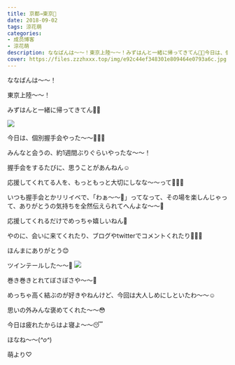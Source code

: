 ```yaml
---
title: 京都→東京🗼
date: 2018-09-02
tags: 涼花萌
categories: 
- 成员博客
- 涼花萌
description: ななばんは〜〜！東京上陸〜〜！みずはんと一緒に帰ってきてん👭💓今日は、個別握手会やった〜〜🐥💓💓みんなと会うの、約1週間ぶり...
cover: https://files.zzzhxxx.top/img/e92c44ef348301e809464e0793a6c.jpg 
---
```







ななばんは〜〜！






東京上陸〜〜！





みずはんと一緒に帰ってきてん👭💓

![](https://files.zzzhxxx.top/img/e92c44ef348301e809464e0793a6c.jpg)











今日は、個別握手会やった〜〜🐥💓💓




みんなと会うの、約1週間ぶりぐらいやったな〜〜！









握手会をするたびに、思うことがあんねん☺️






応援してくれてる人を、もっともっと大切にしなな〜〜って🙈💓💓







いつも握手会とかリリイベで、「わぁ〜〜🤗」ってなって、その場を楽しんじゃって、ありがとうの気持ちを全然伝えられてへんよな〜〜🤔









応援してくれるだけでめっちゃ嬉しいねん💓






やのに、会いに来てくれたり、ブログやtwitterでコメントくれたり🙈💓💓






ほんまにありがとう😊












ツインテールした〜〜👭
![](https://files.zzzhxxx.top/img/e92c44ef348301e809464e0793a6c-01.jpg)






巻き巻きとれてぼさぼさや〜〜🙈





めっちゃ高く結ぶのが好きやねんけど、今回は大人しめにしといたわ〜〜☺️





思いの外みんな褒めてくれた〜〜😳










今日は疲れたからはよ寝よ〜〜😴






ほなね〜〜(*^o^*)



萌より♡


